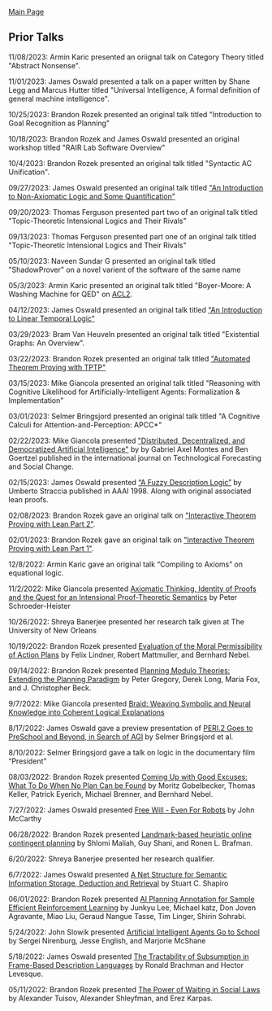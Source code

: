 [Main Page](/logic-group/)

## Prior Talks

11/08/2023: Armin Karic presented
an oriignal talk on Category Theory titled "Abstract Nonsense".

11/01/2023: James Oswald presented a talk on a paper written by
Shane Legg and Marcus Hutter titled "Universal Intelligence, A formal definition of general machine intelligence".

10/25/2023: Brandon Rozek presented an original talk titled "Introduction to Goal Recognition as Planning"

10/18/2023: Brandon Rozek and James Oswald presented an original workshop titled "RAIR Lab Software Overview" 

10/4/2023: Brandon Rozek presented an original talk titled "Syntactic AC Unification".

09/27/2023: James Oswald presented an original talk titled
["An Introduction to Non-Axiomatic Logic and Some Quantification"](https://docs.google.com/presentation/d/1220Cr_vSXYqjmgbsmLv0fBPKzhzGzioqNhbmU9vP0SE/edit?usp=sharing)

09/20/2023: Thomas Ferguson presented part two of
an original talk titled "Topic-Theoretic Intensional Logics and Their Rivals"

09/13/2023: Thomas Ferguson presented part one of
an original talk titled "Topic-Theoretic Intensional Logics and Their Rivals"

05/10/2023: Naveen Sundar G presented
an original talk titled "ShadowProver" on a novel varient of the software of the same name 

05/3/2023: Armin Karic presented
an original talk titled "Boyer-Moore: A Washing Machine for QED" on [ACL2](https://en.wikipedia.org/wiki/ACL2).

04/12/2023: James Oswald presented
an original talk titled ["An Introduction to Linear Temporal Logic"](https://github.com/James-Oswald/linear_temporal_logic)

03/29/2023: Bram Van Heuveln presented
an original talk titled "Existential Graphs: An Overview".

03/22/2023: Brandon Rozek presented
an original talk titled ["Automated Theorem Proving with TPTP"](https://github.com/Brandon-Rozek/TPTP-Examples)

03/15/2023: Mike Giancola presented
an original talk titled "Reasoning with Cognitive Likelihood for Artificially-Intelligent Agents: Formalization & Implementation"

03/01/2023: Selmer Bringsjord presented
an original talk titled "A Cognitive Calculi for Attention-and-Perception: APCC*"

02/22/2023: Mike Giancola presented
["Distributed, Decentralized, and Democratized Artificial Intelligence"](https://www.sciencedirect.com/science/article/pii/S0040162518302920) by by Gabriel Axel Montes and Ben Goertzel published in the international journal on Technological Forecasting and Social Change.

02/15/2023: James Oswald presented
[“A Fuzzy Description Logic”](http://www.umbertostraccia.it/cs/download/papers/AAAI98/AAAI98.pdf) by Umberto Straccia published in AAAI 1998. Along with original associated lean proofs.

02/08/2023: Brandon Rozek gave an original talk on ["Interactive Theorem Proving with Lean Part 2"](https://brandonrozek.com/blog/lean3-tutorial).

02/01/2023: Brandon Rozek gave an original talk on ["Interactive Theorem Proving with Lean Part 1"](https://brandonrozek.com/blog/lean3-tutorial).

12/8/2022: 
Armin Karic gave an original talk “Compiling to Axioms” on equational logic.

11/2/2022: Mike Giancola presented
[Axiomatic Thinking, Identity of Proofs and the Quest for an Intensional Proof-Theoretic Semantics](https://link.springer.com/chapter/10.1007/978-3-030-77657-2_8) by Peter Schroeder-Heister

10/26/2022: Shreya Banerjee presented her research talk given at The University of New Orleans

10/19/2022:
Brandon Rozek presented
[Evaluation of the Moral Permissibility of Action Plans](https://gki.informatik.uni-freiburg.de/papers/lindner-etal-aij2020.pdf)
by Felix Lindner, Robert Mattmuller, and Bernhard Nebel.

09/14/2022:
Brandon Rozek presented
[Planning Modulo Theories: Extending the Planning Paradigm](https://www.aaai.org/ocs/index.php/ICAPS/ICAPS12/paper/viewFile/4693/4715) by Peter Gregory, Derek Long, Maria Fox, and J. Christopher Beck.

9/7/2022: Mike Giancola presented
[Braid: Weaving Symbolic and Neural Knowledge into Coherent Logical Explanations](https://ojs.aaai.org/index.php/AAAI/article/view/21333)

8/17/2022: James Oswald gave a preview presentation of
[PERI.2 Goes to PreSchool and Beyond, in Search of AGI](http://kryten.mm.rpi.edu/PERI2GoesToPreSchoolAGI2022.pdf) by Selmer Bringsjord et al.

8/10/2022: Selmer Bringsjord gave a talk on logic in the documentary film “President”

08/03/2022:
Brandon Rozek presented
[Coming Up with Good Excuses: What To Do When No Plan Can be Found](https://www.aaai.org/ocs/index.php/ICAPS/ICAPS10/paper/viewFile/1453/1532) by Moritz Gobelbecker, Thomas Keller, Patrick Eyerich, Michael Brenner, and Bernhard Nebel.

7/27/2022: James Oswald presented
[Free Will - Even For Robots](http://jmc.stanford.edu/articles/freewill/freewill.pdf) by John McCarthy

06/28/2022: 
Brandon Rozek presented
[Landmark-based heuristic online contingent planning](https://link.springer.com/article/10.1007/s10458-018-9389-9) by Shlomi Maliah, Guy Shani, and Ronen L. Brafman.

6/20/2022: Shreya Banerjee presented her research qualifier. 

6/7/2022: James Oswald presented
[A Net Structure for Semantic Information Storage, Deduction and Retrieval](https://www.ijcai.org/Proceedings/71/Papers/047.pdf) by Stuart C. Shapiro

06/01/2022:
Brandon Rozek presented 
[AI Planning Annotation for Sample Efficient Reinforcement Learning](https://arxiv.org/pdf/2203.00669) by Junkyu Lee, Michael katz, Don Joven Agravante, Miao Liu, Geraud Nangue Tasse, Tim Linger, Shirin Sohrabi.

5/24/2022: John Slowik presented
[Artificial Intelligent Agents Go to School](https://drive.google.com/file/d/1YaZdRZ4SZL1A17ckJOcOTpn6y2lulpOi/view?usp=sharing) by Sergei Nirenburg, Jesse English, and Marjorie McShane

5/18/2022: James Oswald presented
[The Tractability of Subsumption in Frame-Based Description Languages](https://aaai.org/Papers/AAAI/1984/AAAI84-036.pdf) by Ronald Brachman and Hector Levesque.

05/11/2022:
Brandon Rozek presented 
[The Power of Waiting in Social Laws](https://icaps21.icaps-conference.org/workshops/KEPS/Papers/KEPS_2021_paper_14.pdf) by Alexander Tuisov, Alexander Shleyfman, and Erez Karpas.
